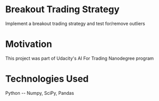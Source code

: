 # Breakout Trading Strategy
Implement a breakout trading strategy and test for/remove outliers

# Motivation
This project was part of Udacity's AI For Trading Nanodegree program

# Technologies Used
Python -- Numpy, SciPy, Pandas 
